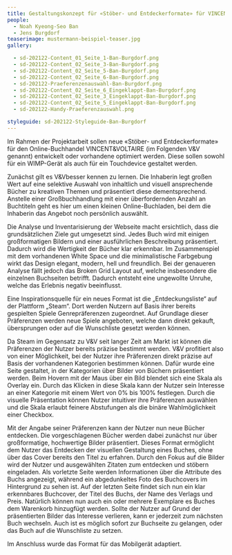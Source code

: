 ```yaml
---
title: Gestaltungskonzept für «Stöber- und Entdeckerformate» für VINCENT&VOLTAIRE
people:
  - Noah Kyeong-Seo Ban
  - Jens Burgdorf
teaserimage: mustermann-beispiel-teaser.jpg
gallery:

  - sd-202122-Content_01_Seite_1-Ban-Burgdorf.png
  - sd-202122-Content_02_Seite_3-Ban-Burgdorf.png
  - sd-202122-Content_02_Seite_5-Ban-Burgdorf.png
  - sd-202122-Content_02_Seite_6-Ban-Burgdorf.png
  - sd-202122-Praeferenzenauswahl-Ban-Burgdorf.png
  - sd-202122-Content_02_Seite_6_Eingeklappt-Ban-Burgdorf.png
  - sd-202122-Content_02_Seite_3_Eingeklappt-Ban-Burgdorf.png
  - sd-202122-Content_02_Seite_5_Eingeklappt-Ban-Burgdorf.png
  - sd-202122-Handy-Praeferenzauswahl.png

styleguide: sd-202122-Styleguide-Ban-Burgdorf
---
```


Im Rahmen der Projektarbeit sollen neue «Stöber- und Entdeckerformate» für den Online-Buchhandel VINCENT&VOLTAIRE (im Folgenden V&V genannt) entwickelt oder vorhandene optimiert werden. Diese sollen sowohl für ein WIMP-Gerät als auch für ein Touchdevice gestaltet werden. 

Zunächst gilt es V&Vbesser kennen zu lernen. Die Inhaberin legt großen Wert auf eine selektive Auswahl von inhaltlich und visuell ansprechende Bücher zu kreativen Themen und präsentiert diese dementsprechend. Anstelle einer Großbuchhandlung mit einer überfordernden Anzahl an Buchtiteln geht es hier um einen kleinen Online-Buchladen, bei dem die Inhaberin das Angebot noch persönlich auswählt. 

Die Analyse und Inventarisierung der Webseite macht ersichtlich, dass die grundsätzlichen Ziele gut umgesetzt sind. Jedes Buch wird mit einigen großformatigen Bildern und einer ausführlichen Beschreibung präsentiert. Dadurch wird die Wertigkeit der Bücher klar erkennbar. Im Zusammenspiel mit dem vorhandenen White Space und die minimalistische Farbgebung wirkt das Design elegant, modern, hell und freundlich. Bei der genaueren Analyse fällt jedoch das Broken Grid Layout auf, welche insbesondere die einzelnen Buchseiten betrifft. Dadurch entsteht eine ungewollte Unruhe, welche das Erlebnis negativ beeinflusst. 

Eine Inspirationsquelle für ein neues Format ist die „Entdeckungsliste“ auf der Plattform „Steam“. Dort werden Nutzern auf Basis ihrer bereits gespielten Spiele Genrepräferenzen zugeordnet. Auf Grundlage dieser Präferenzen werden neue Spiele angeboten, welche dann direkt gekauft, übersprungen oder auf die Wunschliste gesetzt werden können. 

Da Steam im Gegensatz zu V&V seit langer Zeit am Markt ist können die Präferenzen der Nutzer bereits präzise bestimmt werden. V&V profitiert also von einer Möglichkeit, bei der Nutzer ihre Präferenzen direkt präzise auf Basis der vorhandenen Kategorien bestimmen können. Dafür wurde eine Seite gestaltet, in der Kategorien über Bilder von Büchern präsentiert werden. Beim Hovern mit der Maus über ein Bild blendet sich eine Skala als Overlay ein. Durch das Klicken in diese Skala kann der Nutzer sein Interesse an einer Kategorie mit einem Wert von 0% bis 100% festlegen. Durch die visuelle Präsentation können Nutzer intuitiver ihre Präferenzen auswählen und die Skala erlaubt feinere Abstufungen als die binäre Wahlmöglichkeit einer Checkbox. 

Mit der Angabe seiner Präferenzen kann der Nutzer nun neue Bücher entdecken. Die vorgeschlagenen Bücher werden dabei zunächst nur über großformatige, hochwertige Bilder präsentiert. Dieses Format ermöglicht dem Nutzer das Entdecken der visuellen Gestaltung eines Buches, ohne über das Cover bereits den Titel zu erfahren. Durch den Fokus auf die Bilder wird der Nutzer und ausgewählten Zitaten zum entdecken und stöbern eingeladen. Als vorletzte Seite werden Informationen über die Attribute des Buchs angezeigt, während ein abgedunkeltes Foto des Buchcovers im Hintergrund zu sehen ist. Auf der letzten Seite findet sich nun ein klar erkennbares Buchcover, der Titel des Buchs, der Name des Verlags und Preis. Natürlich können nun auch ein oder mehrere Exemplare es Buches dem Warenkorb hinzugfügt werden. Sollte der Nutzer auf Grund der präsentierten Bilder das Interesse verlieren, kann er jederzeit zum nächsten Buch wechseln. Auch ist es möglich sofort zur Buchseite zu gelangen, oder das Buch auf die Wunschliste zu setzen. 

Im Anschluss wurde das Format für das Mobilgerät adaptiert. 




